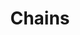 ---
title: Chains
date: 
draft: false

# descripcion
description : Ovalo con cadenas

materials: Plata 925

color: Plateado

dimensions: 5,7cm

code: 01-01-0035

type: "Aros"

categories: []

price: $1.950,00

# Images
# first image will be shown in the product page
images:
  # - image: "images/path_to_image"
  # La ubicacion de las imagenes es imagenes/Aros/Aros.Colgantes/01-01-0035-chains
  - image: "./images/aros/colgantes/01-01-0035-ovalo-con-cadenas_a.jpeg"
  - image: "./images/aros/colgantes/01-01-0035-ovalo-con-cadenas_b.jpeg"
---